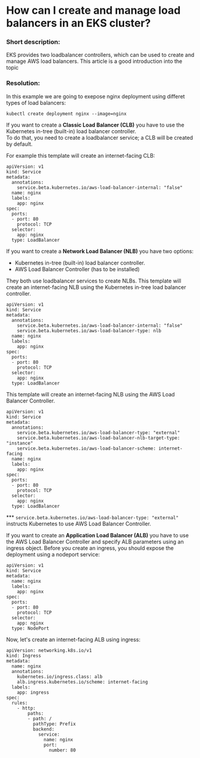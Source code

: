 # How can I create and manage load balancers in an EKS cluster?


### Short description:
EKS provides two loadbalancer controllers, which can be used to create and manage AWS load balancers. This article is a good introduction into the topic

### Resolution:
In this example we are going to exepose nginx deployment using differet types of load balancers:
```
kubectl create deployment nginx --image=nginx
```
If you want to create a **Classic Load Balancer (CLB)** you have to use the Kubernetes in-tree (built-in) load balancer controller.  
To do that, you need to create a loadbalancer service; a CLB will be created by default.

For example this template will create an internet-facing CLB:
```
apiVersion: v1
kind: Service
metadata:
  annotations:
    service.beta.kubernetes.io/aws-load-balancer-internal: "false"
  name: nginx
  labels:
    app: nginx
spec:
  ports:
  - port: 80
    protocol: TCP
  selector:
    app: nginx
  type: LoadBalancer
```

If you want to create a **Network Load Balancer (NLB)** you have two options: 
- Kubernetes in-tree (built-in) load balancer controller.
- AWS Load Balancer Controller (has to be installed)

They both use loadbalancer services to create NLBs.
This template will create an internet-facing NLB using the Kubernetes in-tree load balancer controller.
```
apiVersion: v1
kind: Service
metadata:
  annotations:
    service.beta.kubernetes.io/aws-load-balancer-internal: "false"
    service.beta.kubernetes.io/aws-load-balancer-type: nlb
  name: nginx
  labels:
    app: nginx
spec:
  ports:
  - port: 80
    protocol: TCP
  selector:
    app: nginx
  type: LoadBalancer
```

This template will create an internet-facing NLB using the AWS Load Balancer Controller.
```
apiVersion: v1
kind: Service
metadata:
  annotations:
    service.beta.kubernetes.io/aws-load-balancer-type: "external"
    service.beta.kubernetes.io/aws-load-balancer-nlb-target-type: "instance"
    service.beta.kubernetes.io/aws-load-balancer-scheme: internet-facing
  name: nginx
  labels:
    app: nginx
spec:
  ports:
  - port: 80
    protocol: TCP
  selector:
    app: nginx
  type: LoadBalancer
```
*** `service.beta.kubernetes.io/aws-load-balancer-type: "external"` instructs Kubernetes to use AWS Load Balancer Controller.

If you want to create an **Application Load Balancer (ALB)** you have to use the AWS Load Balancer Controller and specify ALB parameters using an ingress object.
Before you create an ingress, you should expose the deployment using a nodeport service:
```
apiVersion: v1
kind: Service
metadata:
  name: nginx
  labels:
    app: nginx
spec:
  ports:
  - port: 80
    protocol: TCP
  selector:
    app: nginx
  type: NodePort
```

Now, let's create an internet-facing ALB using ingress:
```
apiVersion: networking.k8s.io/v1
kind: Ingress
metadata:
  name: nginx
  annotations:
    kubernetes.io/ingress.class: alb
    alb.ingress.kubernetes.io/scheme: internet-facing
  labels:
    app: ingress
spec:
  rules:
    - http:
        paths:
        - path: /
          pathType: Prefix
          backend:
            service:
              name: nginx
              port:
                number: 80
```
